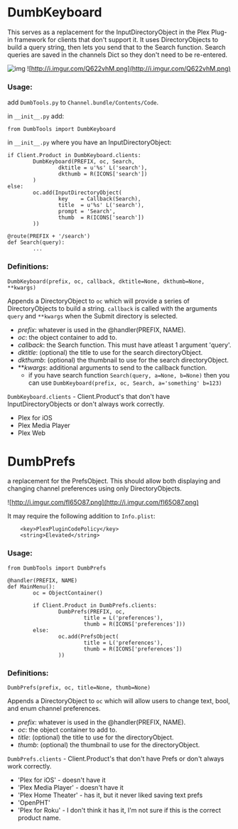 # DumbKeyboard

This serves as a replacement for the InputDirectoryObject in the Plex Plug-in framework for clients that don't support it. It uses DirectoryObjects to build a query string, then lets you send that to the Search function. Search queries are saved in the channels Dict so they don't need to be re-entered.

![img](http://i.imgur.com/y4smv7P.png)
![http://i.imgur.com/Q622vhM.png](http://i.imgur.com/Q622vhM.png)

### Usage:

add `DumbTools.py` to `Channel.bundle/Contents/Code`.

in `__init__.py` add:
```
from DumbTools import DumbKeyboard
```

in `__init__.py` where you have an InputDirectoryObject:
```
if Client.Product in DumbKeyboard.clients:
        DumbKeyboard(PREFIX, oc, Search,
                dktitle = u'%s' L('search'),
                dkthumb = R(ICONS['search'])
        )
else:
        oc.add(InputDirectoryObject(
                key    = Callback(Search),
                title  = u'%s' L('search'),
                prompt = 'Search',
                thumb  = R(ICONS['search'])
        ))
        
@route(PREFIX + '/search')
def Search(query):
        ...
```        
### Definitions:

`DumbKeyboard(prefix, oc, callback, dktitle=None, dkthumb=None, **kwargs)`

Appends a DirectoryObject to `oc` which will provide a series of DirectoryObjects to build a string. `callback` is called with the arguments `query` and `**kwargs` when the Submit directory is selected.

  * *prefix*: whatever is used in the @handler(PREFIX, NAME).
  * *oc*: the object container to add to.
  * *callback*: the Search function. This must have atleast 1 argument 'query'.
  * *dktitle*: (optional) the title to use for the search directoryObject.
  * *dkthumb*: (optional) the thumbnail to use for the search directoryObject.
  * ***kwargs*: additional arguments to send to the callback function.
    * if you have search function `Search(query, a=None, b=None)` then you can use `DumbKeyboard(prefix, oc, Search, a='something' b=123)`
 
`DumbKeyboard.clients` - Client.Product's that don't have InputDirectoryObjects or don't always work correctly.
  * Plex for iOS
  * Plex Media Player
  * Plex Web

# DumbPrefs

a replacement for the PrefsObject. This should allow both displaying and changing channel preferences using only DirectoryObjects.

![http://i.imgur.com/fI65O87.png](http://i.imgur.com/fI65O87.png)

It may require the following addition to `Info.plist`:
```
    <key>PlexPluginCodePolicy</key>
    <string>Elevated</string>
```

### Usage:

```
from DumbTools import DumbPrefs

@handler(PREFIX, NAME)
def MainMenu():
        oc = ObjectContainer()
        
        if Client.Product in DumbPrefs.clients:
                DumbPrefs(PREFIX, oc,
                        title = L('preferences'),
                        thumb = R(ICONS['preferences']))
        else:
                oc.add(PrefsObject(
                        title = L('preferences'),
                        thumb = R(ICONS['preferences'])
                ))
```

### Definitions: 

`DumbPrefs(prefix, oc, title=None, thumb=None)`

Appends a DirectoryObject to `oc` which will allow users to change text, bool, and enum channel preferences.

  * *prefix*: whatever is used in the @handler(PREFIX, NAME).
  * *oc*: the object container to add to.
  * *title*: (optional) the title to use for the directoryObject.
  * *thumb*: (optional) the thumbnail to use for the directoryObject.

`DumbPrefs.clients` - Client.Product's that don't have Prefs or don't always work correctly.
  * 'Plex for iOS' - doesn't have it
  * 'Plex Media Player' - doesn't have it
  * 'Plex Home Theater' - has it, but it never liked saving text prefs
  * 'OpenPHT'
  * 'Plex for Roku' - I don't think it has it, I'm not sure if this is the correct product name.
